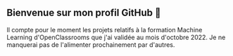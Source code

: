 ## Bienvenue sur mon profil GitHub 👋


Il compte pour le moment les projets relatifs à la formation Machine Learning d'OpenClassrooms que j'ai validée au mois d'octobre 2022. Je ne manquerai pas de l'alimenter prochainement par d'autres. 
